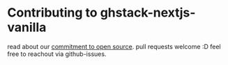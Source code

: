 # Contributing to ghstack-nextjs-vanilla

read about our [commitment to open source](https://github.com/oss).
pull requests welcome :D feel free to reachout via github-issues.